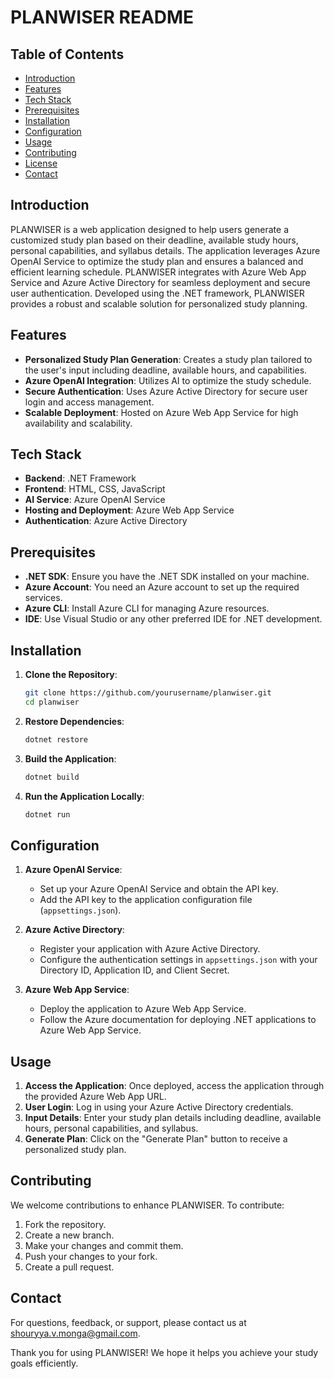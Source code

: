 # PLANWISER README

## Table of Contents
- [Introduction](#introduction)
- [Features](#features)
- [Tech Stack](#tech-stack)
- [Prerequisites](#prerequisites)
- [Installation](#installation)
- [Configuration](#configuration)
- [Usage](#usage)
- [Contributing](#contributing)
- [License](#license)
- [Contact](#contact)

## Introduction
PLANWISER is a web application designed to help users generate a customized study plan based on their deadline, available study hours, personal capabilities, and syllabus details. The application leverages Azure OpenAI Service to optimize the study plan and ensures a balanced and efficient learning schedule. PLANWISER integrates with Azure Web App Service and Azure Active Directory for seamless deployment and secure user authentication. Developed using the .NET framework, PLANWISER provides a robust and scalable solution for personalized study planning.

## Features
- **Personalized Study Plan Generation**: Creates a study plan tailored to the user's input including deadline, available hours, and capabilities.
- **Azure OpenAI Integration**: Utilizes AI to optimize the study schedule.
- **Secure Authentication**: Uses Azure Active Directory for secure user login and access management.
- **Scalable Deployment**: Hosted on Azure Web App Service for high availability and scalability.

## Tech Stack
- **Backend**: .NET Framework
- **Frontend**: HTML, CSS, JavaScript
- **AI Service**: Azure OpenAI Service
- **Hosting and Deployment**: Azure Web App Service
- **Authentication**: Azure Active Directory

## Prerequisites
- **.NET SDK**: Ensure you have the .NET SDK installed on your machine.
- **Azure Account**: You need an Azure account to set up the required services.
- **Azure CLI**: Install Azure CLI for managing Azure resources.
- **IDE**: Use Visual Studio or any other preferred IDE for .NET development.

## Installation
1. **Clone the Repository**:
   ```sh
   git clone https://github.com/yourusername/planwiser.git
   cd planwiser
   ```

2. **Restore Dependencies**:
   ```sh
   dotnet restore
   ```

3. **Build the Application**:
   ```sh
   dotnet build
   ```

4. **Run the Application Locally**:
   ```sh
   dotnet run
   ```

## Configuration
1. **Azure OpenAI Service**: 
   - Set up your Azure OpenAI Service and obtain the API key.
   - Add the API key to the application configuration file (`appsettings.json`).

2. **Azure Active Directory**:
   - Register your application with Azure Active Directory.
   - Configure the authentication settings in `appsettings.json` with your Directory ID, Application ID, and Client Secret.

3. **Azure Web App Service**:
   - Deploy the application to Azure Web App Service.
   - Follow the Azure documentation for deploying .NET applications to Azure Web App Service.

## Usage
1. **Access the Application**: Once deployed, access the application through the provided Azure Web App URL.
2. **User Login**: Log in using your Azure Active Directory credentials.
3. **Input Details**: Enter your study plan details including deadline, available hours, personal capabilities, and syllabus.
4. **Generate Plan**: Click on the "Generate Plan" button to receive a personalized study plan.

## Contributing
We welcome contributions to enhance PLANWISER. To contribute:
1. Fork the repository.
2. Create a new branch.
3. Make your changes and commit them.
4. Push your changes to your fork.
5. Create a pull request.


## Contact
For questions, feedback, or support, please contact us at shouryya.v.monga@gmail.com.

Thank you for using PLANWISER! We hope it helps you achieve your study goals efficiently.
